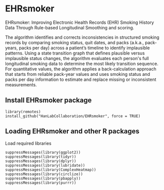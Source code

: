 # EHRsmoker

EHRsmoker: Improving Electronic Health Records (EHR) Smoking History Data Through Rule-based  Longitudinal Smoothing and scoring.

The algorithm identifies and corrects inconsistencies in structured smoking records by comparing smoking status, quit dates, and packs (a.k.a., pack-years, packs per day) across a patient’s timeline to identify implausible patterns. Using a state transition graph that defines plausible versus implausible status changes, the algorithm evaluates each person's full longitudinal smoking data to determine the most likely transition sequence. For quantitative values, the algorithm applies a back-calculation approach that starts from reliable pack-year values and uses smoking status and packs per day information to estimate and replace missing or inconsistent measurements.

## Install EHRsmoker package
```{r}
library(remotes)
install_github("HanLabCollaboration/EHRsmoker", force = TRUE)
```

## Loading EHRsmoker and other R packages
Load required libraries

```{r}
suppressMessages(library(ggplot2))
suppressMessages(library(tidyr))
suppressMessages(library(dplyr))
suppressMessages(library(lubridate))
suppressMessages(library(ComplexHeatmap))
suppressMessages(library(circlize))
suppressMessages(library(pbapply))
suppressMessages(library(purrr))
```

